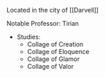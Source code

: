 Located in the city of [[Darvell]]

Notable Professor: Tirian  
- Studies:  
	- Collage of Creation  
	- Collage of Eloquence  
	- Collage of Glamor  
	- Collage of Valor